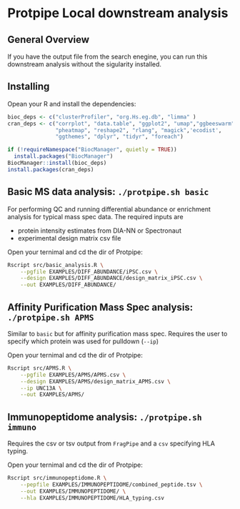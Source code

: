 # Protpipe Local downstream analysis

## General Overview
If you have the output file from the search enegine, you can run this downstream analysis without the sigularity installed.


## Installing

Opean your R and install the dependencies:

```R
bioc_deps <- c("clusterProfiler", "org.Hs.eg.db", "limma" )
cran_deps <- c("corrplot", "data.table", "ggplot2", "umap","ggbeeswarm","ggrepel",'ggdendro', 
               "pheatmap", "reshape2", "rlang", "magick",'ecodist',
               "ggthemes", "dplyr", "tidyr", "foreach") 

if (!requireNamespace("BiocManager", quietly = TRUE))
  install.packages("BiocManager")
BiocManager::install(bioc_deps) 
install.packages(cran_deps)
```

## Basic MS data analysis: `./protpipe.sh basic`

For performing QC and running differential abundance or enrichment analysis for typical mass spec data. The required inputs are
- protein intensity estimates from DIA-NN or Spectronaut
- experimental design matrix csv file

Open your ternimal and cd the dir of Protpipe:
```bash
Rscript src/basic_analysis.R \
    --pgfile EXAMPLES/DIFF_ABUNDANCE/iPSC.csv \
    --design EXAMPLES/DIFF_ABUNDANCE/design_matrix_iPSC.csv \
    --out EXAMPLES/DIFF_ABUNDANCE/
```

## Affinity Purification Mass Spec analysis: `./protpipe.sh APMS`

Similar to `basic` but for affinity purification mass spec. Requires the user to specify which protein was used for pulldown (`--ip`)

Open your ternimal and cd the dir of Protpipe:
```bash
Rscript src/APMS.R \
    --pgfile EXAMPLES/APMS/APMS.csv \
    --design EXAMPLES/APMS/design_matrix_APMS.csv \
    --ip UNC13A \
    --out EXAMPLES/APMS/
```

## Immunopeptidome analysis: `./protpipe.sh immuno`

Requires the csv or tsv output from `FragPipe` and a `csv` specifying HLA typing.

Open your ternimal and cd the dir of Protpipe:
```bash
Rscript src/immunopeptidome.R \
    --pepfile EXAMPLES/IMMUNOPEPTIDOME/combined_peptide.tsv \
    --out EXAMPLES/IMMUNOPEPTIDOME/ \
    --hla EXAMPLES/IMMUNOPEPTIDOME/HLA_typing.csv
```
